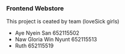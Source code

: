 ### Frontend Webstore 
This project is ceated by team (loveSick girls)
- Aye Nyein San 652115502
- Naw Gloria Win Nyunt 652115513
- Ruth 652115519
